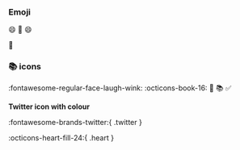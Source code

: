 


### Emoji
:smile: 
:green_apple:
😄

🍏

### :books: icons

:fontawesome-regular-face-laugh-wink:
:octicons-book-16:
:orange_book:
:books:
:white_check_mark:

**Twitter icon with colour**

:fontawesome-brands-twitter:{ .twitter }

:octicons-heart-fill-24:{ .heart }